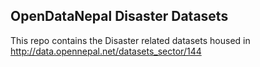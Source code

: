 ## OpenDataNepal Disaster Datasets
This repo contains the Disaster related datasets housed in http://data.opennepal.net/datasets_sector/144